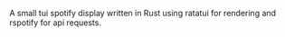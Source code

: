 A small tui spotify display written in Rust using ratatui for rendering and rspotify for api requests.

